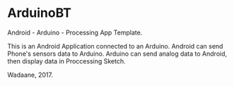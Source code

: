 # ArduinoBT
Android - Arduino - Processing App Template.

This is an Android Application connected to an Arduino.
Android can send Phone's sensors data to Arduino.
Arduino can send analog data to Android, then display data in Proccessing Sketch.

Wadaane, 2017.
